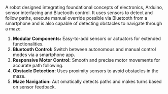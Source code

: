 A robot designed integrating foundational concepts of electronics, Arduino, sensor interfacing and Bluetooth control. It uses sensors to detect and follow paths, execute manual override possible via Bluetooth from a smartphone and is also capable of detecting obstacles to navigate through a maze. 

1.  **Modular Components:** Easy-to-add sensors or actuators for extended functionalities.
2. **Bluetooth Control:** Switch between autonomous and manual control modes via a smartphone app.
3. **Responsive Motor Control:** Smooth and precise motor movements for accurate path following.
4. **Obstacle Detection:** Uses proximity sensors to avoid obstacles in the maze.
5. **Maze Navigation:** Aut omatically detects paths and makes turns based on sensor feedback.
